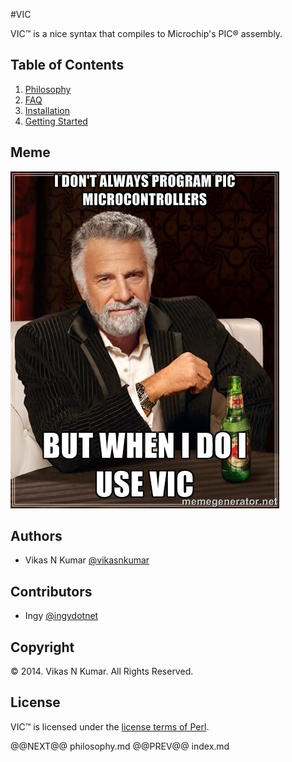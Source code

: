 #VIC

VIC&trade; is a nice syntax that compiles to Microchip's PIC&reg; assembly.

## Table of Contents

1. [Philosophy](philosophy.html)
1. [FAQ](faq.html)
1. [Installation](install.html)
1. [Getting Started](gettingstarted.html)

## Meme
![](images/vicmeme.jpg)

## Authors

- Vikas N Kumar [@vikasnkumar](https://github.com/vikasnkumar/)

## Contributors

- Ingy [@ingydotnet](https://github.com/ingydotnet/)

## Copyright

&copy; 2014. Vikas N Kumar. All Rights Reserved.

## License

VIC&trade; is licensed under the [license terms of
Perl](http://dev.perl.org/licenses/).

@@NEXT@@ philosophy.md @@PREV@@ index.md

